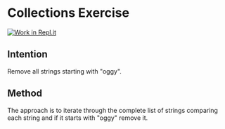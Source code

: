 # Collections Exercise

[![Work in Repl.it](https://classroom.github.com/assets/work-in-replit-14baed9a392b3a25080506f3b7b6d57f295ec2978f6f33ec97e36a161684cbe9.svg)](https://classroom.github.com/online_ide?assignment_repo_id=2970288&assignment_repo_type=AssignmentRepo)

## Intention

Remove all strings starting with "oggy".

## Method

The approach is to iterate through the complete list of strings comparing each string
and if it starts with "oggy" remove it.
